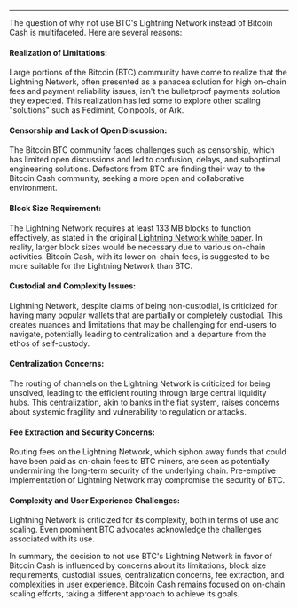---
The question of why not use BTC's Lightning Network instead of Bitcoin Cash is multifaceted. Here are several reasons:

#### Realization of Limitations: 

Large portions of the Bitcoin (BTC) community have come to realize that the Lightning Network, often presented as a panacea solution for high on-chain fees and payment reliability issues, isn't the bulletproof payments solution they expected. This realization has led some to explore other scaling "solutions" such as Fedimint, Coinpools, or Ark.

#### Censorship and Lack of Open Discussion: 

The Bitcoin BTC community faces challenges such as censorship, which has limited open discussions and led to confusion, delays, and suboptimal engineering solutions. Defectors from BTC are finding their way to the Bitcoin Cash community, seeking a more open and collaborative environment.

#### Block Size Requirement: 

The Lightning Network requires at least 133 MB blocks to function effectively, as stated in the original [Lightning Network white paper](https://lightning.network/lightning-network-paper.pdf). In reality, larger block sizes would be necessary due to various on-chain activities. Bitcoin Cash, with its lower on-chain fees, is suggested to be more suitable for the Lightning Network than BTC.

#### Custodial and Complexity Issues: 

Lightning Network, despite claims of being non-custodial, is criticized for having many popular wallets that are partially or completely custodial. This creates nuances and limitations that may be challenging for end-users to navigate, potentially leading to centralization and a departure from the ethos of self-custody.

#### Centralization Concerns: 

The routing of channels on the Lightning Network is criticized for being unsolved, leading to the efficient routing through large central liquidity hubs. This centralization, akin to banks in the fiat system, raises concerns about systemic fragility and vulnerability to regulation or attacks.

#### Fee Extraction and Security Concerns: 

Routing fees on the Lightning Network, which siphon away funds that could have been paid as on-chain fees to BTC miners, are seen as potentially undermining the long-term security of the underlying chain. Pre-emptive implementation of Lightning Network may compromise the security of BTC.

#### Complexity and User Experience Challenges: 

Lightning Network is criticized for its complexity, both in terms of use and scaling. Even prominent BTC advocates acknowledge the challenges associated with its use.

In summary, the decision to not use BTC's Lightning Network in favor of Bitcoin Cash is influenced by concerns about its limitations, block size requirements, custodial issues, centralization concerns, fee extraction, and complexities in user experience. Bitcoin Cash remains focused on on-chain scaling efforts, taking a different approach to achieve its goals.